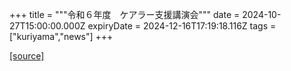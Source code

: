 +++
title = """令和６年度　ケアラー支援講演会"""
date = 2024-10-27T15:00:00.000Z
expiryDate = 2024-12-16T17:19:18.116Z
tags = ["kuriyama","news"]
+++


[[source]](https://www.town.kuriyama.hokkaido.jp/soshiki/43/29237.html)
